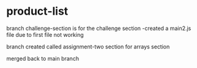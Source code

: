 # product-list

branch challenge-section is for the challenge section
  -created a main2.js file due to first file not working

branch created called assignment-two section
  for arrays section

merged back to main branch
